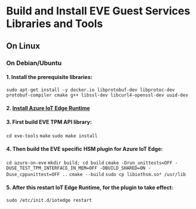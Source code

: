 # Build and Install EVE Guest Services Libraries and Tools

## On Linux

### On Debian/Ubuntu

#### 1. Install the prerequisite libraries:
`sudo apt-get install -y docker.io libprotobuf-dev libprotoc-dev protobuf-compiler cmake g++ libssl-dev libcurl4-openssl-dev uuid-dev`

#### 2. [Install Azure IoT Edge Runtime](https://docs.microsoft.com/en-us/azure/iot-edge/how-to-install-iot-edge-linux)

#### 3. First build EVE TPM API library:
`cd eve-tools`
`make`
`sudo make install`
  
 #### 4. Then build the EVE specific HSM plugin for Azure IoT Edge:
`cd azure-on-eve`
`mkdir build; cd build`
`cmake -Drun_unittests=OFF -DUSE_TEST_TPM_INTERFACE_IN_MEM=OFF -DBUILD_SHARED=ON -Duse_cppunittest=OFF ..`
`cmake --build`
`sudo cp libiothsm.so* /usr/lib`

#### 5. After this restart IoT Edge Runtime, for the plugin to take effect:
`sudo /etc/init.d/iotedge restart`
